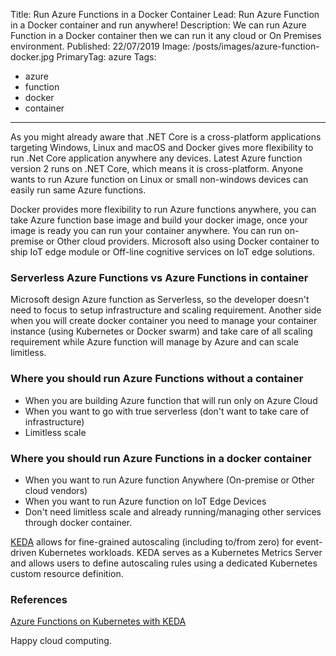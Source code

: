 Title: Run Azure Functions in a Docker Container
Lead: Run Azure Function in a Docker container and run anywhere!
Description: We can run Azure Function in a Docker container then we can run it any cloud or On Premises environment.
Published: 22/07/2019
Image: /posts/images/azure-function-docker.jpg
PrimaryTag: azure
Tags:
  - azure
  - function
  - docker
  - container
---

As you might already aware that .NET Core is a cross-platform applications targeting Windows, Linux and macOS and Docker gives more flexibility to run .Net Core application anywhere any devices. Latest Azure function version 2 runs on .NET Core, which means it is cross-platform. Anyone wants to run Azure function on Linux or small non-windows devices can easily run same Azure functions.

Docker provides more flexibility to run Azure functions anywhere, you can take Azure function base image and build your docker image, once your image is ready you can run your container anywhere. You can run on-premise or Other cloud providers. Microsoft also using Docker container to ship IoT edge module or Off-line cognitive services on IoT edge solutions.

### Serverless Azure Functions vs Azure Functions in container

Microsoft design Azure function as Serverless, so the developer doesn't need to focus to setup infrastructure and scaling requirement. Another side when you will create docker container you need to manage your container instance (using Kubernetes or Docker swarm) and take care of all scaling requirement while Azure function will manage by Azure and can scale limitless.

### Where you should run Azure Functions without a container

- When you are building Azure function that will run only on Azure Cloud
- When you want to go with true serverless (don't want to take care of infrastructure)
- Limitless scale

### Where you should run Azure Functions in a docker container

- When you want to run Azure function Anywhere (On-premise or Other cloud vendors)
- When you want to run Azure function on IoT Edge Devices
- Don't need limitless scale and already running/managing other services through docker container.

[KEDA](https://github.com/kedacore/keda) allows for fine-grained autoscaling (including to/from zero) for event-driven Kubernetes workloads. KEDA serves as a Kubernetes Metrics Server and allows users to define autoscaling rules using a dedicated Kubernetes custom resource definition.

### References

[Azure Functions on Kubernetes with KEDA](https://learn.microsoft.com/en-us/azure/azure-functions/functions-kubernetes-keda)

Happy cloud computing.